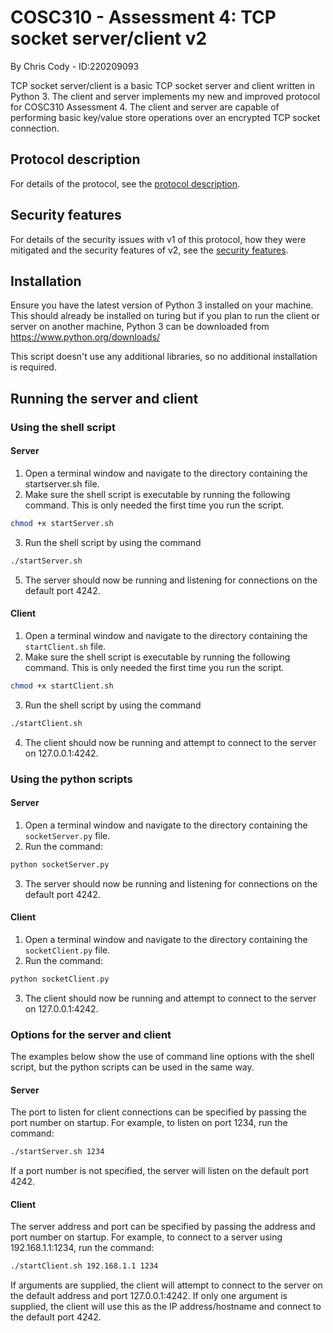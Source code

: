 # COSC310 - Assessment 4: TCP socket server/client v2
By Chris Cody - ID:220209093

TCP socket server/client is a basic TCP socket server and client written in Python 3. The client and server implements my new and improved protocol for COSC310 Assessment 4. The client and server are capable of performing basic key/value store operations over an encrypted TCP socket connection.

## Protocol description
For details of the protocol, see the [protocol description](protocol.pdf).

## Security features
For details of the security issues with v1 of this protocol, how they were mitigated and the security features of v2, see the [security features](security.pdf).
## Installation
Ensure you have the latest version of Python 3 installed on your machine. This should already be installed on turing but if you plan to run the client or server on another machine, Python 3 can be downloaded from https://www.python.org/downloads/

This script doesn't use any additional libraries, so no additional installation is required.

## Running the server and client
### Using the shell script
#### Server
1. Open a terminal window and navigate to the directory containing the startserver.sh file.
2. Make sure the shell script is executable by running the following command. This is only needed the first time you run the script. 
```bash
chmod +x startServer.sh
```
3. Run the shell script by using the command 
```bash
./startServer.sh
```
5. The server should now be running and listening for connections on the default port 4242.
   
#### Client
1. Open a terminal window and navigate to the directory containing the `startClient.sh` file.
2. Make sure the shell script is executable by running the following command. This is only needed the first time you run the script. 
```bash
chmod +x startClient.sh
```
3. Run the shell script by using the command 
```bash
./startClient.sh
```
4. The client should now be running and attempt to connect to the server on 127.0.0.1:4242.

### Using the python scripts
#### Server
1. Open a terminal window and navigate to the directory containing the `socketServer.py` file.
2. Run the command: 
```bash
python socketServer.py 
 ```
3. The server should now be running and listening for connections on the default port 4242.

#### Client
1. Open a terminal window and navigate to the directory containing the `socketClient.py` file.
2. Run the command: 
```bash
python socketClient.py 
 ```
3. The client should now be running and attempt to connect to the server on 127.0.0.1:4242.


### Options for the server and client
The examples below show the use of command line options with the shell script, but the python scripts can be used in the same way.

#### Server
The port to listen for client connections can be specified by passing the port number on startup. For example, to listen on port 1234, run the command: 
```bash
./startServer.sh 1234 
 ```
If a port number is not specified, the server will listen on the default port 4242.

#### Client
The server address and port can be specified by passing the address and port number on startup. For example, to connect to a server using 192.168.1.1:1234, run the command:
```bash
./startClient.sh 192.168.1.1 1234 
 ```
If arguments are supplied, the client will attempt to connect to the server on the default address and port 127.0.0.1:4242.
If only one argument is supplied, the client will use this as the IP address/hostname and connect to the default port 4242.

